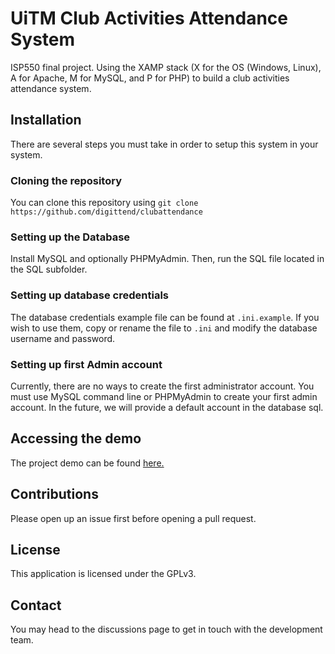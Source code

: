 # UiTM Club Activities Attendance System
ISP550 final project. Using the XAMP stack (X for the OS (Windows, Linux), A for Apache, M for MySQL, and P for PHP) to build a club activities attendance system.

## Installation
There are several steps you must take in order to setup this system in your system.

### Cloning the repository
You can clone this repository using `git clone https://github.com/digittend/clubattendance`

### Setting up the Database
Install MySQL and optionally PHPMyAdmin. Then, run the SQL file located in the SQL subfolder.

### Setting up database credentials
The database credentials example file can be found at `.ini.example`. If you wish to use them, copy or rename the file to `.ini` and modify the database username and password.

### Setting up first Admin account
Currently, there are no ways to create the first administrator account. You must use MySQL command line or PHPMyAdmin to create your first admin account. In the future, we will provide a default account in the database sql.

## Accessing the demo
The project demo can be found [here.](http://isp.alz.moe/)

## Contributions
Please open up an issue first before opening a pull request.

## License
This application is licensed under the GPLv3.

## Contact
You may head to the discussions page to get in touch with the development team.
